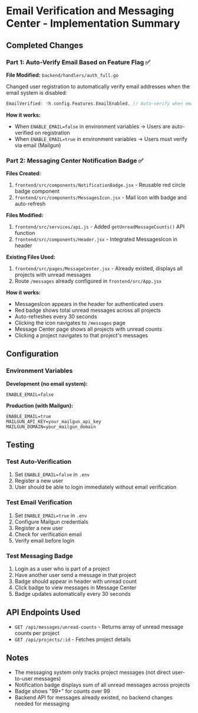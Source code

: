 # Email Verification and Messaging Center - Implementation Summary

## Completed Changes

### Part 1: Auto-Verify Email Based on Feature Flag ✅

**File Modified:** `backend/handlers/auth_full.go`

Changed user registration to automatically verify email addresses when the email system is disabled:

```go
EmailVerified: !h.config.Features.EmailEnabled, // Auto-verify when email system is disabled
```

**How it works:**
- When `ENABLE_EMAIL=false` in environment variables → Users are auto-verified on registration
- When `ENABLE_EMAIL=true` in environment variables → Users must verify via email (Mailgun)

### Part 2: Messaging Center Notification Badge ✅

**Files Created:**
1. `frontend/src/components/NotificationBadge.jsx` - Reusable red circle badge component
2. `frontend/src/components/MessagesIcon.jsx` - Mail icon with badge and auto-refresh

**Files Modified:**
1. `frontend/src/services/api.js` - Added `getUnreadMessageCounts()` API function
2. `frontend/src/components/Header.jsx` - Integrated MessagesIcon in header

**Existing Files Used:**
1. `frontend/src/pages/MessageCenter.jsx` - Already existed, displays all projects with unread messages
2. Route `/messages` already configured in `frontend/src/App.jsx`

**How it works:**
- MessagesIcon appears in the header for authenticated users
- Red badge shows total unread messages across all projects
- Auto-refreshes every 30 seconds
- Clicking the icon navigates to `/messages` page
- Message Center page shows all projects with unread counts
- Clicking a project navigates to that project's messages

## Configuration

### Environment Variables

**Development (no email system):**
```env
ENABLE_EMAIL=false
```

**Production (with Mailgun):**
```env
ENABLE_EMAIL=true
MAILGUN_API_KEY=your_mailgun_api_key
MAILGUN_DOMAIN=your_mailgun_domain
```

## Testing

### Test Auto-Verification
1. Set `ENABLE_EMAIL=false` in `.env`
2. Register a new user
3. User should be able to login immediately without email verification

### Test Email Verification
1. Set `ENABLE_EMAIL=true` in `.env`
2. Configure Mailgun credentials
3. Register a new user
4. Check for verification email
5. Verify email before login

### Test Messaging Badge
1. Login as a user who is part of a project
2. Have another user send a message in that project
3. Badge should appear in header with unread count
4. Click badge to view messages in Message Center
5. Badge updates automatically every 30 seconds

## API Endpoints Used

- `GET /api/messages/unread-counts` - Returns array of unread message counts per project
- `GET /api/projects/:id` - Fetches project details

## Notes

- The messaging system only tracks project messages (not direct user-to-user messages)
- Notification badge displays sum of all unread messages across projects
- Badge shows "99+" for counts over 99
- Backend API for messages already existed, no backend changes needed for messaging

